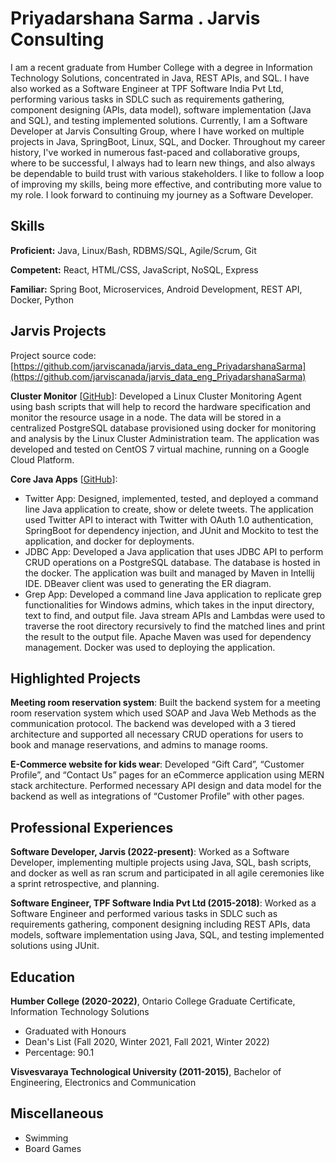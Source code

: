 # Priyadarshana Sarma . Jarvis Consulting

I am a recent graduate from Humber College with a degree in Information Technology Solutions, concentrated in Java, REST APIs, and SQL. I have also worked as a Software Engineer at TPF Software India Pvt Ltd, performing various tasks in SDLC such as requirements gathering, component designing (APIs, data model), software implementation (Java and SQL), and testing implemented solutions. Currently, I am a Software Developer at Jarvis Consulting Group, where I have worked on multiple projects in Java, SpringBoot, Linux, SQL, and Docker. Throughout my career history, I've worked in numerous fast-paced and collaborative groups, where to be successful, I always had to learn new things, and also always be dependable to build trust with various stakeholders. I like to follow a loop of improving my skills, being more effective, and contributing more value to my role. I look forward to continuing my journey as a Software Developer.

## Skills

**Proficient:** Java, Linux/Bash, RDBMS/SQL, Agile/Scrum, Git

**Competent:** React, HTML/CSS, JavaScript, NoSQL, Express

**Familiar:** Spring Boot, Microservices, Android Development, REST API, Docker, Python

## Jarvis Projects

Project source code: [https://github.com/jarviscanada/jarvis_data_eng_PriyadarshanaSarma](https://github.com/jarviscanada/jarvis_data_eng_PriyadarshanaSarma)


**Cluster Monitor** [[GitHub](https://github.com/jarviscanada/jarvis_data_eng_PriyadarshanaSarma/tree/master/linux_sql)]: Developed a Linux Cluster Monitoring Agent using bash scripts that will help to record the hardware specification and monitor the resource usage in a node. The data will be stored in a centralized PostgreSQL database provisioned using docker for monitoring and analysis by the Linux Cluster Administration team. The application was developed and tested on CentOS 7 virtual machine, running on a Google Cloud Platform.

**Core Java Apps** [[GitHub](https://github.com/jarviscanada/jarvis_data_eng_PriyadarshanaSarma/tree/master/core_java)]:
      
  - Twitter App: Designed, implemented, tested, and deployed a command line Java application to create, show or delete tweets. The application used Twitter API to interact with Twitter with OAuth 1.0 authentication, SpringBoot for dependency injection, and JUnit and Mockito to test the application, and docker for deployments.
  - JDBC App: Developed a Java application that uses JDBC API to perform CRUD operations on a PostgreSQL database. The database is hosted in the docker. The application was built and managed by Maven in Intellij IDE. DBeaver client was used to generating the ER diagram.
  - Grep App: Developed a command line Java application to replicate grep functionalities for Windows admins, which takes in the input directory, text to find, and output file. Java stream APIs and Lambdas were used to traverse the root directory recursively to find the matched lines and print the result to the output file. Apache Maven was used for dependency management. Docker was used to deploying the application.


## Highlighted Projects
**Meeting room reservation system**: Built the backend system for a meeting room reservation system which used SOAP and Java Web Methods as the communication protocol. The backend was developed with a 3 tiered architecture and supported all necessary CRUD operations for users to book and manage reservations, and admins to manage rooms.

**E-Commerce website for kids wear**: Developed “Gift Card”, “Customer Profile”, and “Contact Us” pages for an eCommerce application using MERN stack architecture. Performed necessary API design and data model for the backend as well as integrations of “Customer Profile” with other pages.


## Professional Experiences

**Software Developer, Jarvis (2022-present)**: Worked as a Software Developer, implementing multiple projects using Java, SQL, bash scripts, and docker as well as ran scrum and participated in all agile ceremonies like a sprint retrospective, and planning.

**Software Engineer, TPF Software India Pvt Ltd (2015-2018)**: Worked as a Software Engineer and performed various tasks in SDLC such as requirements gathering, component designing including REST APIs, data models, software implementation using Java, SQL, and testing implemented solutions using JUnit.


## Education
**Humber College (2020-2022)**, Ontario College Graduate Certificate, Information Technology Solutions
- Graduated with Honours
- Dean's List (Fall 2020, Winter 2021, Fall 2021, Winter 2022)
- Percentage: 90.1

**Visvesvaraya Technological University (2011-2015)**, Bachelor of Engineering, Electronics and Communication


## Miscellaneous
- Swimming
- Board Games
